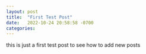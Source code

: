 ```yaml
---
layout: post
title:  "First Test Post"
date:   2022-10-24 20:58:58 -0700
categories: 
---
```
















this is just a first test post to see how to add new posts
